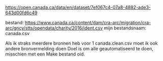 https://open.canada.ca/data/en/dataset/7ef067c4-07a8-4882-ade3-643d00fd6c49


bestand: https://www.canada.ca/content/dam/cra-arc/migration/cra-arc/gncy/stts/opendata/charity/2016/ident.csv
mijn bestandsnaam: canada.csv

Als ik straks meerdere bronnen heb voor 1 canada.clean.csv moet ik ook andere bronvermelding doen
Doel is om alle geautomatiseerd te doen, misschien met een Make bestand oid.



